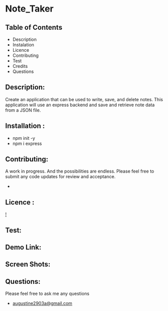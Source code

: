 # Note_Taker

## Table of Contents

* Description
* Instalation
* Licence 
* Contributing
* Test
* Credits
* Questions

## Description:
Create an application that can be used to write, save, and delete notes. This application will use an express backend and save and retrieve note data from a JSON file.

## Installation :

* npm init -y
* npm i express

## Contributing:

A work in progress. And the possibilities are endless.
Please feel free to submit any code updates for review and acceptance.

* []()

## Licence :
[!]()

## Test:

## Demo Link:

## Screen Shots:


## Questions:

Please feel free to ask me any questions

* augustine2903a@gmail.com